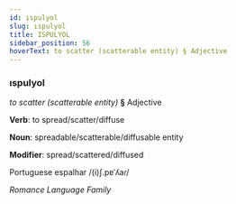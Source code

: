 ```yaml
---
id: ıspulyol
slug: ıspulyol
title: ISPULYOL
sidebar_position: 56
hoverText: to scatter (scatterable entity) § Adjective
---
```


### ıspulyol

*to scatter (scatterable entity)* **§** Adjective

**Verb**: to spread/scatter/diffuse

**Noun**: spreadable/scatterable/diffusable entity

**Modifier**: spread/scattered/diffused

Portuguese espalhar /(i)ʃ.pɐˈʎaɾ/

*Romance Language Family*